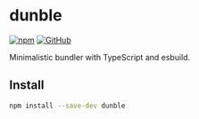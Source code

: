 # dunble

[![npm](https://img.shields.io/npm/v/dunble?style=flat-square)](https://www.npmjs.com/package/dunble)
[![GitHub](https://img.shields.io/github/license/shigma/dunble?style=flat-square)](https://github.com/shigma/dunble/blob/master/LICENSE)

Minimalistic bundler with TypeScript and esbuild.

## Install

```sh
npm install --save-dev dunble
```
